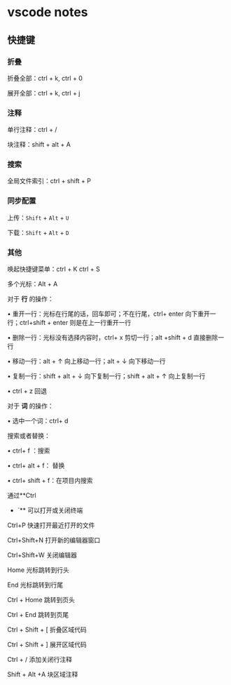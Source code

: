 # vscode notes

## 快捷键

### 折叠

折叠全部：ctrl + k, ctrl + 0

展开全部：ctrl + k, ctrl + j

### 注释

单行注释：ctrl + /

块注释：shift + alt + A

### 搜索

全局文件索引：ctrl + shift + P

### 同步配置

上传：`Shift` + `Alt` + `U`

下载：`Shift` + `Alt` + `D`

### 其他

唤起快捷键菜单：ctrl + K ctrl + S

多个光标：Alt + A



对于 **行** 的操作：

• 重开一行：光标在行尾的话，回车即可；不在行尾，ctrl+ enter 向下重开一行；ctrl+shift + enter 则是在上一行重开一行

• 删除一行：光标没有选择内容时，ctrl+ x 剪切一行；alt +shift + d 直接删除一行

• 移动一行：alt + ↑ 向上移动一行；alt + ↓ 向下移动一行

• 复制一行：shift + alt + ↓ 向下复制一行；shift + alt + ↑ 向上复制一行

• ctrl + z 回退

对于 **词** 的操作：

• 选中一个词：ctrl+ d

搜索或者替换：

• ctrl+ f ：搜索

• ctrl+ alt + f： 替换

• ctrl+ shift + f：在项目内搜索

通过**Ctrl

+ `** 可以打开或关闭终端

Ctrl+P 快速打开最近打开的文件

Ctrl+Shift+N 打开新的编辑器窗口

Ctrl+Shift+W 关闭编辑器

Home 光标跳转到行头

End 光标跳转到行尾

Ctrl + Home 跳转到页头

Ctrl + End 跳转到页尾

Ctrl + Shift + [ 折叠区域代码

Ctrl + Shift + ] 展开区域代码

Ctrl + / 添加关闭行注释

Shift + Alt +A 块区域注释

